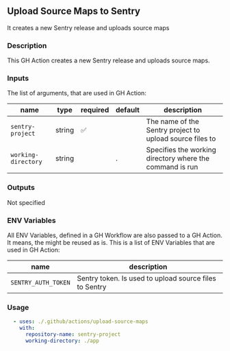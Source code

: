 ## Upload Source Maps to Sentry

It creates a new Sentry release and uploads source maps

### Description

This GH Action creates a new Sentry release and uploads source maps.

### Inputs

The list of arguments, that are used in GH Action:

| name                | type   | required | default | description                                              |
| ------------------- | ------ | -------- | ------- | -------------------------------------------------------- |
| `sentry-project`    | string | ✅        |         | The name of the Sentry project to upload source files to |
| `working-directory` | string |          | .       | Specifies the working directory where the command is run |

### Outputs

Not specified

### ENV Variables

All ENV Variables, defined in a GH Workflow are also passed to a GH Action. It means, the might be reused as is.
This is a list of ENV Variables that are used in GH Action:

| name                | description                                            |
| ------------------- | ------------------------------------------------------ |
| `SENTRY_AUTH_TOKEN` | Sentry token. Is used to upload source files to Sentry |

### Usage

```yaml
  - uses: ./.github/actions/upload-source-maps
    with:
      repository-name: sentry-project
      working-directory: ./app
```
